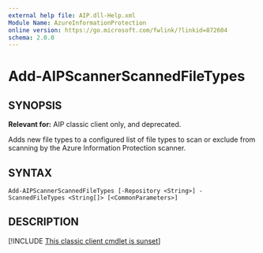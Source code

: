 ```yaml
---
external help file: AIP.dll-Help.xml
Module Name: AzureInformationProtection
online version: https://go.microsoft.com/fwlink/?linkid=872604
schema: 2.0.0
---
```


# Add-AIPScannerScannedFileTypes

## SYNOPSIS
**Relevant for:** AIP classic client only, and deprecated.

Adds new file types to a configured list of file types to scan or exclude from scanning by the Azure Information Protection scanner.

## SYNTAX

```
Add-AIPScannerScannedFileTypes [-Repository <String>] -ScannedFileTypes <String[]> [<CommonParameters>]
```

## DESCRIPTION
[!INCLUDE [This classic client cmdlet is sunset](../includes/classic-client-sunset-cmdlet.md)]
